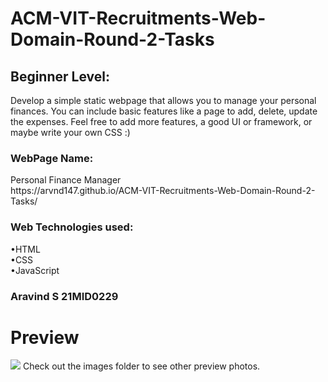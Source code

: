 # ACM-VIT-Recruitments-Web-Domain-Round-2-Tasks
<h2>Beginner Level:</h2>
Develop a simple static webpage that allows you to manage your personal finances. You can include basic features like a page to add, delete, update the expenses. Feel free to add more features, a good UI or framework, or maybe write your own CSS :)    
<br>
<h3>WebPage Name:</h3> Personal Finance Manager
<br>
https://arvnd147.github.io/ACM-VIT-Recruitments-Web-Domain-Round-2-Tasks/
<br>
<h3>Web Technologies used:</h3>
•HTML<br>  
•CSS<br>
•JavaScript
<br>
<h3>
Aravind S  
21MID0229
</h3>
<h1>Preview</h1>
<img src="images/demo.gif">  
Check out the images folder to see other preview photos.

